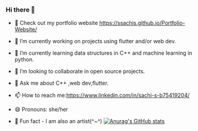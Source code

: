 ### Hi there 👋

- 🍃 Check out my portfolio website https://ssachis.github.io/Portfolio-Website/


- 🔭 I’m currently working on projects using flutter and/or web dev.
- 🌱 I’m currently learning data structures in C++ and machine learning in python.
- 👯 I’m looking to collaborate in open source projects.
- 💬 Ask me about C++ ,web dev,flutter.
- 📫 How to reach me:https://www.linkedin.com/in/sachi-s-b75419204/
- 😄 Pronouns: she/her
- 🌝 Fun fact - I am also an artist(^~^)
[![Anurag's GitHub stats](https://github-readme-stats.vercel.app/api?username=ssachis&count_private=true&show_icons=true&theme=radical)](https://github.com/ssachis/github-readme-stats&count_private=true&theme=merko)

